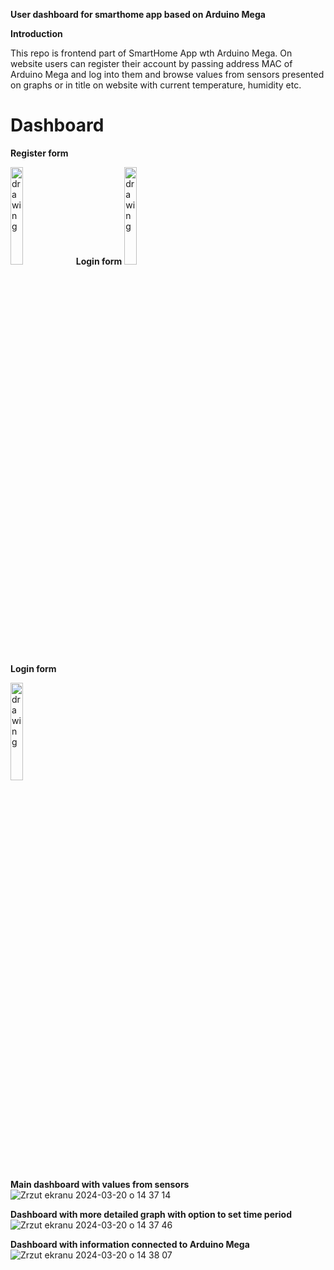 **User dashboard for smarthome app based on Arduino Mega**

**Introduction**

This repo is frontend part of SmartHome App wth Arduino Mega. On website users can register their account by passing address MAC of Arduino Mega and log into them and browse values from sensors presented on graphs or in title on website with current temperature, humidity etc.

# Dashboard
**Register form**


<img src="https://github.com/KacperC948/SmartHomeFrontend/assets/59024079/b16dbd3c-a7ac-471c-92f0-d2fbf602d605" alt="drawing" width="20%"/> **Login form** <img src="https://github.com/KacperC948/SmartHomeFrontend/assets/59024079/f716c5e5-7b40-4634-96c9-044cb7503642" alt="drawing" width="20%"/>



**Login form**

<img src="https://github.com/KacperC948/SmartHomeFrontend/assets/59024079/f716c5e5-7b40-4634-96c9-044cb7503642" alt="drawing" width="20%"/>


**Main dashboard with values from sensors**
![Zrzut ekranu 2024-03-20 o 14 37 14](https://github.com/KacperC948/SmartHomeFrontend/assets/59024079/b4091c35-a727-45bd-aa83-754a33d22f2b)

**Dashboard with more detailed graph with option to set time period**
![Zrzut ekranu 2024-03-20 o 14 37 46](https://github.com/KacperC948/SmartHomeFrontend/assets/59024079/d32af18a-a9b3-44f1-94ee-62bec43ed9e5)

**Dashboard with information connected to Arduino Mega**
![Zrzut ekranu 2024-03-20 o 14 38 07](https://github.com/KacperC948/SmartHomeFrontend/assets/59024079/9121df54-b657-4922-a810-f0ac907d3bc9)
